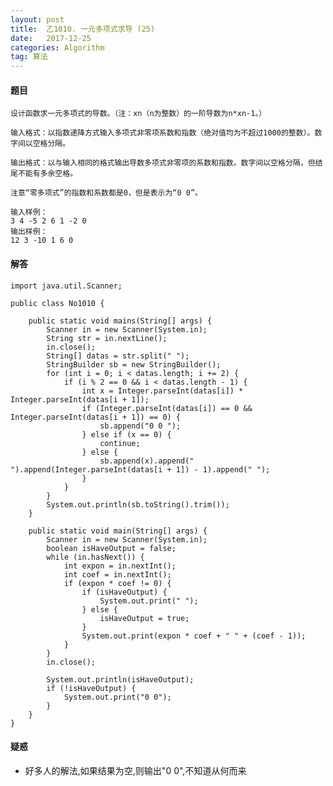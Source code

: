 ```yaml
---
layout: post
title:  乙1010. 一元多项式求导 (25)
date:   2017-12-25
categories: Algorithm
tag: 算法
---
```

 

#### 题目 ####
 
	设计函数求一元多项式的导数。（注：xn（n为整数）的一阶导数为n*xn-1。）

	输入格式：以指数递降方式输入多项式非零项系数和指数（绝对值均为不超过1000的整数）。数字间以空格分隔。
	
	输出格式：以与输入相同的格式输出导数多项式非零项的系数和指数。数字间以空格分隔，但结尾不能有多余空格。

	注意“零多项式”的指数和系数都是0，但是表示为“0 0”。
	
	输入样例：
	3 4 -5 2 6 1 -2 0
	输出样例：
	12 3 -10 1 6 0
 

#### 解答 ####

	import java.util.Scanner;
	
	public class No1010 {
	
		public static void mains(String[] args) {
			Scanner in = new Scanner(System.in);
			String str = in.nextLine();
			in.close();
			String[] datas = str.split(" ");
			StringBuilder sb = new StringBuilder();
			for (int i = 0; i < datas.length; i += 2) {
				if (i % 2 == 0 && i < datas.length - 1) {
					int x = Integer.parseInt(datas[i]) * Integer.parseInt(datas[i + 1]);
					if (Integer.parseInt(datas[i]) == 0 && Integer.parseInt(datas[i + 1]) == 0) {
						sb.append("0 0 ");
					} else if (x == 0) {
						continue;
					} else {
						sb.append(x).append(" ").append(Integer.parseInt(datas[i + 1]) - 1).append(" ");
					}
				}
			}
			System.out.println(sb.toString().trim());
		}
	
		public static void main(String[] args) {
			Scanner in = new Scanner(System.in);
			boolean isHaveOutput = false;
			while (in.hasNext()) {
				int expon = in.nextInt();
				int coef = in.nextInt();
				if (expon * coef != 0) {
					if (isHaveOutput) {
						System.out.print(" ");
					} else {
						isHaveOutput = true;
					}
					System.out.print(expon * coef + " " + (coef - 1));
				}
			}
			in.close();
	
			System.out.println(isHaveOutput);
			if (!isHaveOutput) {
				System.out.print("0 0");
			}
		}
	}


#### 疑惑 ####

- 好多人的解法,如果结果为空,则输出"0 0",不知道从何而来
